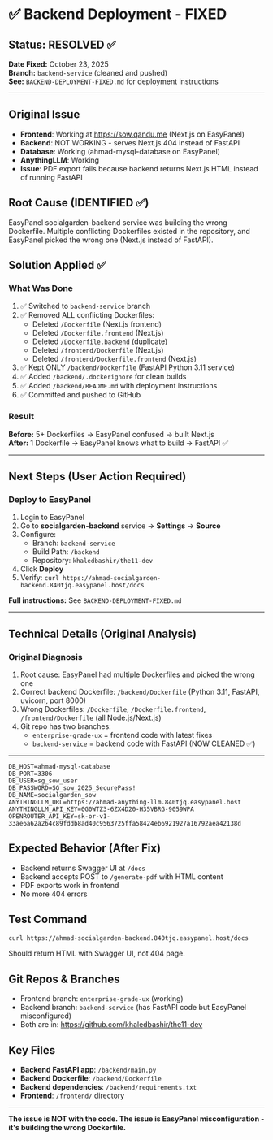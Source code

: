 # ✅ Backend Deployment - FIXED

## Status: RESOLVED ✅
**Date Fixed:** October 23, 2025  
**Branch:** `backend-service` (cleaned and pushed)  
**See:** `BACKEND-DEPLOYMENT-FIXED.md` for deployment instructions

---

## Original Issue
- **Frontend**: Working at https://sow.qandu.me (Next.js on EasyPanel)
- **Backend**: NOT WORKING - serves Next.js 404 instead of FastAPI
- **Database**: Working (ahmad-mysql-database on EasyPanel)
- **AnythingLLM**: Working
- **Issue**: PDF export fails because backend returns Next.js HTML instead of running FastAPI

## Root Cause (IDENTIFIED ✅)
EasyPanel socialgarden-backend service was building the wrong Dockerfile. Multiple conflicting Dockerfiles existed in the repository, and EasyPanel picked the wrong one (Next.js instead of FastAPI).

## Solution Applied ✅

### What Was Done
1. ✅ Switched to `backend-service` branch
2. ✅ Removed ALL conflicting Dockerfiles:
   - Deleted `/Dockerfile` (Next.js frontend)
   - Deleted `/Dockerfile.frontend` (Next.js)
   - Deleted `/Dockerfile.backend` (duplicate)
   - Deleted `/frontend/Dockerfile` (Next.js)
   - Deleted `/frontend/Dockerfile.frontend` (Next.js)
3. ✅ Kept ONLY `/backend/Dockerfile` (FastAPI Python 3.11 service)
4. ✅ Added `/backend/.dockerignore` for clean builds
5. ✅ Added `/backend/README.md` with deployment instructions
6. ✅ Committed and pushed to GitHub

### Result
**Before:** 5+ Dockerfiles → EasyPanel confused → built Next.js  
**After:** 1 Dockerfile → EasyPanel knows what to build → FastAPI ✅

---

## Next Steps (User Action Required)

### Deploy to EasyPanel
1. Login to EasyPanel
2. Go to **socialgarden-backend** service → **Settings** → **Source**
3. Configure:
   - Branch: `backend-service`
   - Build Path: `/backend`
   - Repository: `khaledbashir/the11-dev`
4. Click **Deploy**
5. Verify: `curl https://ahmad-socialgarden-backend.840tjq.easypanel.host/docs`

**Full instructions:** See `BACKEND-DEPLOYMENT-FIXED.md`

---

## Technical Details (Original Analysis)


### Original Diagnosis
1. Root cause: EasyPanel had multiple Dockerfiles and picked the wrong one
2. Correct backend Dockerfile: `/backend/Dockerfile` (Python 3.11, FastAPI, uvicorn, port 8000)
3. Wrong Dockerfiles: `/Dockerfile`, `/Dockerfile.frontend`, `/frontend/Dockerfile` (all Node.js/Next.js)
4. Git repo has two branches:
   - `enterprise-grade-ux` = frontend code with latest fixes
   - `backend-service` = backend code with FastAPI (NOW CLEANED ✅)

---

```
DB_HOST=ahmad-mysql-database
DB_PORT=3306
DB_USER=sg_sow_user
DB_PASSWORD=SG_sow_2025_SecurePass!
DB_NAME=socialgarden_sow
ANYTHINGLLM_URL=https://ahmad-anything-llm.840tjq.easypanel.host
ANYTHINGLLM_API_KEY=0G0WTZ3-6ZX4D20-H35VBRG-9059WPA
OPENROUTER_API_KEY=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
```

## Expected Behavior (After Fix)
- Backend returns Swagger UI at `/docs`
- Backend accepts POST to `/generate-pdf` with HTML content
- PDF exports work in frontend
- No more 404 errors

## Test Command
```bash
curl https://ahmad-socialgarden-backend.840tjq.easypanel.host/docs
```
Should return HTML with Swagger UI, not 404 page.

## Git Repos & Branches
- Frontend branch: `enterprise-grade-ux` (working)
- Backend branch: `backend-service` (has FastAPI code but EasyPanel misconfigured)
- Both are in: https://github.com/khaledbashir/the11-dev

## Key Files
- **Backend FastAPI app**: `/backend/main.py`
- **Backend Dockerfile**: `/backend/Dockerfile`
- **Backend dependencies**: `/backend/requirements.txt`
- **Frontend**: `/frontend/` directory

---

**The issue is NOT with the code. The issue is EasyPanel misconfiguration - it's building the wrong Dockerfile.**
